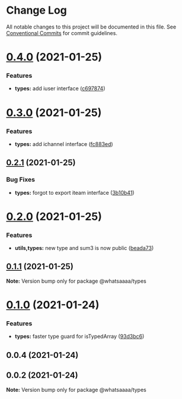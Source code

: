 # Change Log

All notable changes to this project will be documented in this file.
See [Conventional Commits](https://conventionalcommits.org) for commit guidelines.

# [0.4.0](https://github.com/whatsaaaa/ts-monorepo/compare/@whatsaaaa/types@0.3.0...@whatsaaaa/types@0.4.0) (2021-01-25)

### Features

- **types:** add iuser interface ([c697874](https://github.com/whatsaaaa/ts-monorepo/commit/c697874ce78deaf165a1cc6817296eaf2ec1649e))

# [0.3.0](https://github.com/whatsaaaa/ts-monorepo/compare/@whatsaaaa/types@0.2.1...@whatsaaaa/types@0.3.0) (2021-01-25)

### Features

- **types:** add ichannel interface ([fc883ed](https://github.com/whatsaaaa/ts-monorepo/commit/fc883ed7882ef26b23840028eab3ef52366f8fa3))

## [0.2.1](https://github.com/whatsaaaa/ts-monorepo/compare/@whatsaaaa/types@0.2.0...@whatsaaaa/types@0.2.1) (2021-01-25)

### Bug Fixes

- **types:** forgot to export iteam interface ([3b10b41](https://github.com/whatsaaaa/ts-monorepo/commit/3b10b41a3e2da444cc9e236e6db3b52dffc14729))

# [0.2.0](https://github.com/whatsaaaa/ts-monorepo/compare/@whatsaaaa/types@0.1.1...@whatsaaaa/types@0.2.0) (2021-01-25)

### Features

- **utils,types:** new type and sum3 is now public ([beada73](https://github.com/whatsaaaa/ts-monorepo/commit/beada73879eae307ec333c233931a696f63297de))

## [0.1.1](https://github.com/whatsaaaa/ts-monorepo/compare/@whatsaaaa/types@0.1.0...@whatsaaaa/types@0.1.1) (2021-01-25)

**Note:** Version bump only for package @whatsaaaa/types

# [0.1.0](https://github.com/whatsaaaa/ts-monorepo/compare/@whatsaaaa/types@0.0.2...@whatsaaaa/types@0.1.0) (2021-01-24)

### Features

- **types:** faster type guard for isTypedArray ([93d3bc6](https://github.com/whatsaaaa/ts-monorepo/commit/93d3bc6c361c209bb9ce4d5802994845889eaccd))

## 0.0.4 (2021-01-24)

## 0.0.2 (2021-01-24)

**Note:** Version bump only for package @whatsaaaa/types
